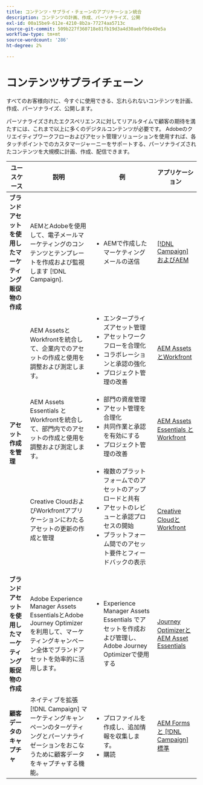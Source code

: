```yaml
---
title: コンテンツ・サプライ・チェーンのアプリケーション統合
description: コンテンツの計画、作成、パーソナライズ、公開
exl-id: 00a15be9-612e-4210-8b2a-77274aa5713c
source-git-commit: 509b227f360718e81fb19d3a4d30aebf9de49e5a
workflow-type: tm+mt
source-wordcount: '286'
ht-degree: 2%

---
```


# コンテンツサプライチェーン

すべてのお客様向けに、今すぐに使用できる、忘れられないコンテンツを計画、作成、パーソナライズ、公開します。

パーソナライズされたエクスペリエンスに対してリアルタイムで顧客の期待を満たすには、これまで以上に多くのデジタルコンテンツが必要です。 Adobeのクリエイティブワークフローおよびアセット管理ソリューションを使用すれば、各タッチポイントでのカスタマージャーニーをサポートする、パーソナライズされたコンテンツを大規模に計画、作成、配信できます。

<table>
 <thead>
    <tr>
      <th>ユースケース</th>
      <th>説明</th>
      <th>例</th>
      <th>アプリケーション</th>
    </tr>
  </thead>
  <tbody>
<tr>
  <td><strong>ブランドアセットを使用したマーケティング販促物の作成</strong><br/></td>
  <td>AEMとAdobeを使用して、電子メールマーケティングのコンテンツとテンプレートを作成および監視します [!DNL Campaign].</td>
  <td>
    <ul>
      <li>AEMで作成したマーケティングメールの送信</li>
    </ul>    
  </td>
  <td><a href="../integrations-between-applications/experience-manager/experience-manager-campaign.md">[!DNL Campaign] およびAEM</a></td>
</tr>
<tr>
  <td rowspan="3"><strong>アセット作成を管理</strong><br/></td>
  <td>AEM AssetsとWorkfrontを統合して、企業内でのアセットの作成と使用を調整および測定します。</td>
  <td>
    <ul style="margin-top: 0;">
      <li>エンタープライズアセット管理</li>
      <li>アセットワークフローを合理化</li>
      <li>コラボレーションと承認の強化</li>
      <li>プロジェクト管理の改善</li>
    </ul>    
  </td>
  <td><a href="../integrations-between-applications/experience-manager/experience-manager-workfront.md">AEM AssetsとWorkfront</a></td>
</tr>
<tr>
  <td>AEM Assets Essentials とWorkfrontを統合して、部門内でのアセットの作成と使用を調整および測定します。</td>
  <td>
    <ul style="margin-top: 0;">
      <li>部門の資産管理</li>
      <li>アセット管理を合理化</li>
      <li>共同作業と承認を有効にする</li>
      <li>プロジェクト管理の改善</li>
    </ul>    
  </td>
  <td><a href="../integrations-between-applications/experience-manager/experience-manager-workfront.md">AEM Assets Essentials とWorkfront</a></td>
</tr>
<tr>
  <td>Creative CloudおよびWorkfrontアプリケーションにわたるアセットの更新の作成と管理</td>
  <td>
    <ul style="margin-top: 0;">
      <li>複数のプラットフォームでのアセットのアップロードと共有</li>
      <li>アセットのレビューと承認プロセスの開始</li>
      <li>プラットフォーム間でのアセット要件とフィードバックの表示</li>
    </ul>    
  </td>
  <td><a href="/help/integrations/integrations-between-applications/workfront/workfront-creative-cloud.md">Creative CloudとWorkfront</a></td>
</tr>
<tr>
  <td><strong>ブランドアセットを使用したマーケティング販促物の作成</strong><br/></td>
  <td>Adobe Experience Manager Assets EssentialsとAdobe Journey Optimizerを利用して、マーケティングキャンペーン全体でブランドアセットを効率的に活用します。
  </td>
  <td>
    <ul>
      <li>Experience Manager Assets Essentials でアセットを作成および管理し、Adobe Journey Optimizerで使用する</li>
    </ul>
  </td>
  <td><a href="../integrations-between-applications/journey-optimizer/journey-optimizer-experience-manager.md">Journey OptimizerとAEM Asset Essentials</a></td>
</tr>
<tr>
  <td><strong>顧客データのキャプチャ</strong><br/></td>
  <td>ネイティブを拡張 [!DNL Campaign] マーケティングキャンペーンのターゲティングとパーソナライゼーションをおこなうために顧客データをキャプチャする機能。
  </td>
  <td>
    <ul>
      <li>プロファイルを作成し、追加情報を収集します。 </li>
      <li>購読</li>
    </ul>
  </td>
  <td><a href="../integrations-between-applications/experience-manager/experience-manager-campaign.md">AEM Formsと [!DNL Campaign] 標準</a></td>
</tr>
</tbody>
</table>
